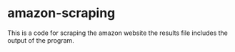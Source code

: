 # amazon-scraping
This is a code for scraping the amazon website
the results file includes the output of the program.

